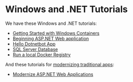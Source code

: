 # Windows and .NET Tutorials

We have these Windows and .NET tutorials:

* [Getting Started with Windows Containers](windows-containers/)
* [Beginning ASP.NET Web application](aspnet-web/README.md)
* [Hello Dotnetbot App](hello-dotnetbot/README.md)
* [SQL Server Database](sql-server/README.md)
* [Run a local Docker Registry](registry/README.md)

And these tutorials for [modernizing traditional apps](modernize-traditional-apps/README.md):

* [Modernize ASP.NET Web Applications](modernize-traditional-apps/modernize-aspnet/README.md)
